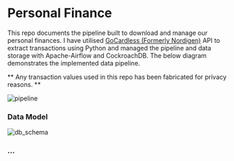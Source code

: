 
# Personal Finance
This repo documents the pipeline built to download and manage our personal finances. I have utilised [GoCardless (Formerly Nordigen)](https://gocardless.com/bank-account-data/) API to extract transactions using Python and managed the pipeline and data storage with Apache-Airflow and CockroachDB. The below diagram demonstrates the implemented data pipeline. 

** Any transaction values used in this repo has been fabricated for privacy reasons. ** 

![pipeline](https://github.com/joemarron/personal-finance-pipeline/blob/main/misc/data_pipeline.png)


### Data Model
![db_schema](https://github.com/joemarron/personal-finance-pipeline/blob/main/misc/schema.png)

### ...
